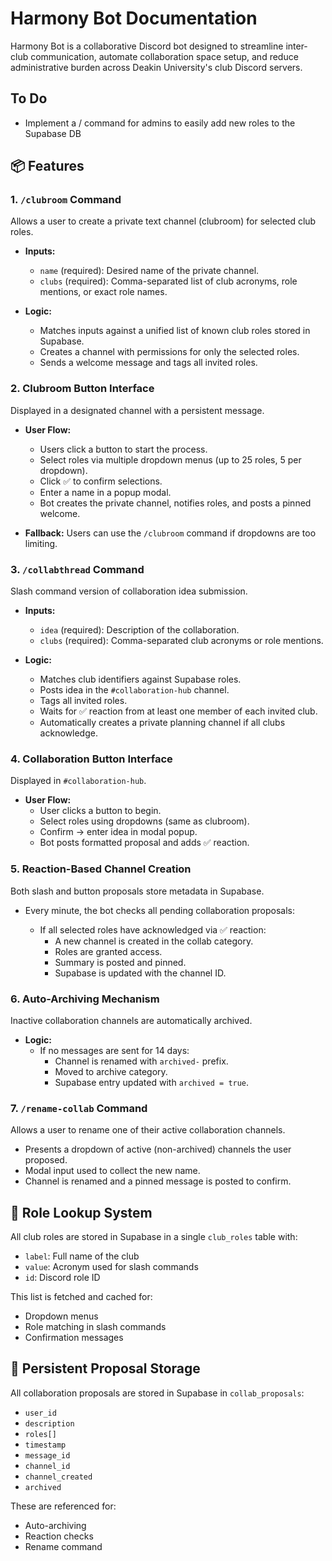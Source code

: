 # Harmony Bot Documentation

Harmony Bot is a collaborative Discord bot designed to streamline inter-club communication, automate collaboration space setup, and reduce administrative burden across Deakin University's club Discord servers.

## To Do
- Implement a / command for admins to easily add new roles to the Supabase DB

## 📦 Features

### 1. `/clubroom` Command

Allows a user to create a private text channel (clubroom) for selected club roles.

* **Inputs:**
  * `name` (required): Desired name of the private channel.
  * `clubs` (required): Comma-separated list of club acronyms, role mentions, or exact role names.

* **Logic:**
  * Matches inputs against a unified list of known club roles stored in Supabase.
  * Creates a channel with permissions for only the selected roles.
  * Sends a welcome message and tags all invited roles.

### 2. Clubroom Button Interface

Displayed in a designated channel with a persistent message.

* **User Flow:**

  * Users click a button to start the process.
  * Select roles via multiple dropdown menus (up to 25 roles, 5 per dropdown).
  * Click ✅ to confirm selections.
  * Enter a name in a popup modal.
  * Bot creates the private channel, notifies roles, and posts a pinned welcome.

* **Fallback:** Users can use the `/clubroom` command if dropdowns are too limiting.

### 3. `/collabthread` Command

Slash command version of collaboration idea submission.

* **Inputs:**
  * `idea` (required): Description of the collaboration.
  * `clubs` (required): Comma-separated club acronyms or role mentions.

* **Logic:**
  * Matches club identifiers against Supabase roles.
  * Posts idea in the `#collaboration-hub` channel.
  * Tags all invited roles.
  * Waits for ✅ reaction from at least one member of each invited club.
  * Automatically creates a private planning channel if all clubs acknowledge.

### 4. Collaboration Button Interface

Displayed in `#collaboration-hub`.

* **User Flow:**
  * User clicks a button to begin.
  * Select roles using dropdowns (same as clubroom).
  * Confirm → enter idea in modal popup.
  * Bot posts formatted proposal and adds ✅ reaction.

### 5. Reaction-Based Channel Creation

Both slash and button proposals store metadata in Supabase.

* Every minute, the bot checks all pending collaboration proposals:

  * If all selected roles have acknowledged via ✅ reaction:
    * A new channel is created in the collab category.
    * Roles are granted access.
    * Summary is posted and pinned.
    * Supabase is updated with the channel ID.

### 6. Auto-Archiving Mechanism

Inactive collaboration channels are automatically archived.

* **Logic:**
  * If no messages are sent for 14 days:
    * Channel is renamed with `archived-` prefix.
    * Moved to archive category.
    * Supabase entry updated with `archived = true`.

### 7. `/rename-collab` Command

Allows a user to rename one of their active collaboration channels.

* Presents a dropdown of active (non-archived) channels the user proposed.
* Modal input used to collect the new name.
* Channel is renamed and a pinned message is posted to confirm.

## 🧠 Role Lookup System

All club roles are stored in Supabase in a single `club_roles` table with:

* `label`: Full name of the club
* `value`: Acronym used for slash commands
* `id`: Discord role ID

This list is fetched and cached for:

* Dropdown menus
* Role matching in slash commands
* Confirmation messages

## 🔁 Persistent Proposal Storage

All collaboration proposals are stored in Supabase in `collab_proposals`:

* `user_id`
* `description`
* `roles[]`
* `timestamp`
* `message_id`
* `channel_id`
* `channel_created`
* `archived`

These are referenced for:

* Auto-archiving
* Reaction checks
* Rename command
